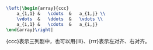 ```latex	
\left|\begin{array}{ccc} 
    a_{1,1}	&	\cdots	&	a_{1,j} \\ 
    \vdots	&	\ddots	&	\vdots \\ 
    a_{i,1} &	\cdots	&	a_{i,j} 
\end{array}\right|
```

{ccc}表示三列剧中，也可以用{lll}、{rrr}表示左对齐、右对齐。